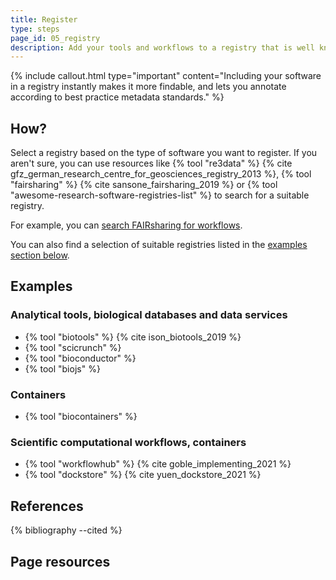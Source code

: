 ```yaml
---
title: Register
type: steps
page_id: 05_registry
description: Add your tools and workflows to a registry that is well known and best practice.
---
```



{% include callout.html type="important" content="Including your software in a registry instantly makes it more findable, and lets you annotate according to best practice metadata standards." %}


## How?

Select a registry based on the type of software you want to register. If you aren't sure, you can use resources like {% tool "re3data" %} {% cite gfz_german_research_centre_for_geosciences_registry_2013 %}, {% tool "fairsharing" %} {% cite sansone_fairsharing_2019 %} or {% tool "awesome-research-software-registries-list" %} to search for a suitable registry.

For example, you can [search FAIRsharing for workflows](https://fairsharing.org/search?fairsharingRegistry=Database&q=workflows).

You can also find a selection of suitable registries listed in the [examples section below](#examples).


## Examples

### Analytical tools, biological databases and data services

- {% tool "biotools" %} {% cite ison_biotools_2019 %}
- {% tool "scicrunch" %}
- {% tool "bioconductor" %}
- {% tool "biojs" %}

### Containers

- {% tool "biocontainers" %}

### Scientific computational workflows, containers 

- {% tool "workflowhub" %} {% cite goble_implementing_2021 %}
- {% tool "dockstore" %} {% cite yuen_dockstore_2021 %}


## References

{% bibliography --cited %}


## Page resources

